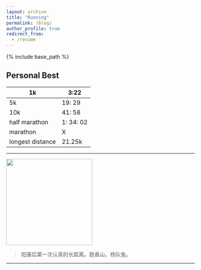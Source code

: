 ```yaml
---
layout: archive
title: "Running"
permalink: /blog/
author_profile: true
redirect_from:
  - /resume
---
```


{% include base_path %}

## Personal Best

| 1k               | 3:22      |
| ---------------- | --------- |
| 5k               | 19: 29    |
| 10k              | 41: 58    |
| half marathon    | 1: 34: 02 |
| marathon         | X         |
| longest distance | 21.25k    |



--- 

<img title="" src="https://a-little-hoof.github.io/images/1.jpg" alt="" data-align="center" width="230">

> 阳康后第一次认真的长距离。跑香山，杨队兔。

--- 